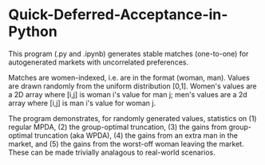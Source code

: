# Quick-Deferred-Acceptance-in-Python

This program (.py and .ipynb) generates stable matches (one-to-one) for autogenerated markets with uncorrelated preferences.

Matches are women-indexed, i.e. are in the format (woman, man). Values are drawn randomly from the uniform distribution [0,1]. Women's values are a 2D array where [i,j] is woman i's value for man j; men's values are a 2d array where [i,j] is man i's value for woman j. 

The program demonstrates, for randomly generated values, statistics on (1) regular MPDA, (2) the group-optimal truncation, (3) the gains from group-optimal truncation (aka WPDA),  (4) the gains from an extra man in the market, and (5) the gains from the worst-off woman leaving the market. These can be made trivially analagous to real-world scenarios.

